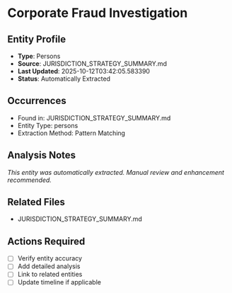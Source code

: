 # Corporate Fraud Investigation

## Entity Profile
- **Type**: Persons
- **Source**: JURISDICTION_STRATEGY_SUMMARY.md
- **Last Updated**: 2025-10-12T03:42:05.583390
- **Status**: Automatically Extracted

## Occurrences
- Found in: JURISDICTION_STRATEGY_SUMMARY.md
- Entity Type: persons
- Extraction Method: Pattern Matching

## Analysis Notes
*This entity was automatically extracted. Manual review and enhancement recommended.*

## Related Files
- JURISDICTION_STRATEGY_SUMMARY.md

## Actions Required
- [ ] Verify entity accuracy
- [ ] Add detailed analysis
- [ ] Link to related entities
- [ ] Update timeline if applicable
